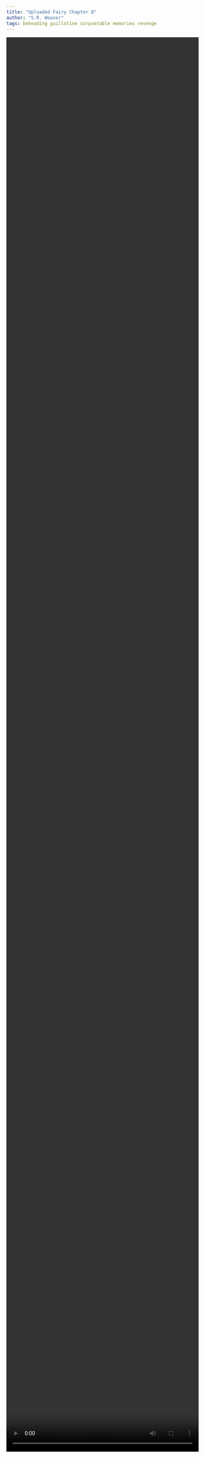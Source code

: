 ```yaml
---
title: "Uploaded Fairy Chapter 8"
author: "S.R. Weaver"
tags: beheading guillotine corpsetable memories revenge
---
```

<video width="100%" height="95%" controls>
  <source src="https://lwflouisa.github.io/UploadedFairy/MotionComicGallery/Chapter9/UploadedFairyChapter9MemoriesAndAnticipation.mp4" type="video/mp4">
</video>
